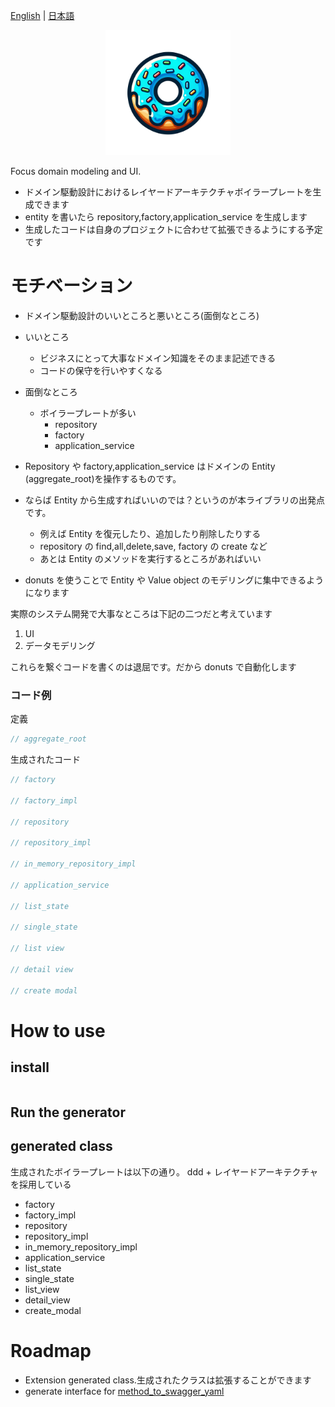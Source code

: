 [English](https://github.com/powerboo/donuts/blob/main/packages/donuts/README.md) | [日本語](https://github.com/powerboo/donuts/blob/main/resources/ja_JP/README.md)

<p align="center">
  <img src="https://github.com/powerboo/donuts/blob/main/resources/icon/donuts.png" width="200">
</p>

Focus domain modeling and UI.

- ドメイン駆動設計におけるレイヤードアーキテクチャボイラープレートを生成できます
- entity を書いたら repository,factory,application_service を生成します
- 生成したコードは自身のプロジェクトに合わせて拡張できるようにする予定です

# モチベーション

- ドメイン駆動設計のいいところと悪いところ(面倒なところ)
- いいところ
  - ビジネスにとって大事なドメイン知識をそのまま記述できる
  - コードの保守を行いやすくなる
- 面倒なところ
  - ボイラープレートが多い
    - repository
    - factory
    - application_service
- Repository や factory,application_service はドメインの Entity (aggregate_root)を操作するものです。

- ならば Entity から生成すればいいのでは？というのが本ライブラリの出発点です。

  - 例えば Entity を復元したり、追加したり削除したりする
  - repository の find,all,delete,save, factory の create など
  - あとは Entity のメソッドを実行するところがあればいい

- donuts を使うことで Entity や Value object のモデリングに集中できるようになります

実際のシステム開発で大事なところは下記の二つだと考えています

1. UI
2. データモデリング

これらを繋ぐコードを書くのは退屈です。だから donuts で自動化します

### コード例

定義

```dart
// aggregate_root

```

生成されたコード

```dart
// factory

// factory_impl

// repository

// repository_impl

// in_memory_repository_impl

// application_service

// list_state

// single_state

// list view

// detail view

// create modal


```

# How to use

## install

```sh

```

## Run the generator

## generated class

生成されたボイラープレートは以下の通り。
ddd + レイヤードアーキテクチャを採用している

- factory
- factory_impl
- repository
- repository_impl
- in_memory_repository_impl
- application_service
- list_state
- single_state
- list_view
- detail_view
- create_modal

# Roadmap

- Extension generated class.生成されたクラスは拡張することができます
- generate interface for [method_to_swagger_yaml](https://pub.dev/packages/method_to_swagger_yaml)
